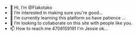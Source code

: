 - 👋 Hi, I’m @Flakotako
- 👀 I’m interested in making sure you're good...
- 🌱 I’m currently learning this platform so have patience ...
- 💞️ I’m looking to collaborate on this site with people like you.
- 📫 How to reach me 4708159191 I'm Jessie ok...

<!---
Flakotako/Flakotako is a ✨ special ✨ repository because its `README.md` (this file) appears on your GitHub profile.
You can click the Preview link to take a look at your changes.
--->
